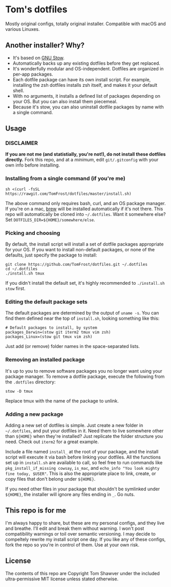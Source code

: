 # Tom's dotfiles
Mostly original configs, totally original installer. Compatible with macOS and various Linuxes.

## Another installer? Why?

- It's based on [GNU Stow](https://www.gnu.org/software/stow/).
- Automatically backs up any existing dotfiles before they get replaced.
- It's wonderfully modular and OS-independent. Dotfiles are organized in per-app packages.
- Each dotfile package can have its own install script. For example, installing the zsh dotfiles installs zsh itself, and makes it your default shell.
- With no arguments, it installs a defined list of packages depending on your OS. But you can also install them piecemeal.
- Because it's stow, you can also uninstall dotfile packages by name with a single command.

## Usage

### DISCLAIMER
**If you are not me (and statistially, you're not!), do not install these dotfiles directly.** Fork this repo, and at a _minimum_, edit `git/.gitconfig` with your own info before installing.

### Installing from a single command (if you're me)

```shell
sh <(curl -fsSL https://rawgit.com/TomFrost/dotfiles/master/install.sh)
```

The above command only requires bash, curl, and an OS package manager. If you're on a mac, [brew](http://brew.sh) will be installed automatically if it's not there. This repo will automatically be cloned into `~/.dotfiles`. Want it somewhere else? Set `DOTFILES_DIR=${HOME}/somewhere/else`.

### Picking and choosing

By default, the install script will install a set of dotfile packages appropriate for your OS. If you want to install non-default packages, or none of the defaults, just specify the package to install:

```shell
git clone https://github.com/TomFrost/dotfiles.git ~/.dotfiles
cd ~/.dotfiles
./install.sh tmux
```

If you didn't install the default set, it's highly recommended to `./install.sh stow` first.

### Editing the default package sets

The default packages are determined by the output of `uname -s`. You can find them defined near the top of `install.sh`, looking something like this:

```shell
# Default packages to install, by system
packages_Darwin=(stow git iterm2 tmux vim zsh)
packages_Linux=(stow git tmux vim zsh)
```

Just add (or remove) folder names in the space-separated lists.

### Removing an installed package

It's up to you to remove software packages you no longer want using your package manager. To remove a dotfile package, execute the following from the `.dotfiles` directory:

```shell
stow -D tmux
```

Replace tmux with the name of the package to unlink.

### Adding a new package

Adding a new set of dotfiles is simple. Just create a new folder in `~/.dotfiles`, and put your dotfiles in it. Need them to live somewhere other than `${HOME}` when they're installed? Just replicate the folder structure you need. Check out `iterm2` for a great example.

Include a file named `install_` at the root of your package, and the install script will execute it via bash before linking your dotfiles. All the functions set up in `install.sh` are available to call, so feel free to run commands like `pkg_install_if_missing cowsay`, `is_mac`, and `echo_info "You look mighty fine today, $USER"`. This is also the appropriate place to link, create, or copy files that don't belong under `${HOME}`.

If you need other files in your package that shouldn't be symlinked under `${HOME}`, the installer will ignore any files ending in `_`. Go nuts.

## This repo is for me
I'm always happy to share, but these are my personal configs, and they live and breathe. I'll edit and break them without warning. I won't post compatibility warnings or toil over semantic versioning. I may decide to compeltely rewrite my install script one day. If you like any of these configs, fork the repo so you're in control of them. Use at your own risk.

## License
The contents of this repo are Copyright Tom Shawver under the included ultra-permissive MIT license unless stated otherwise.

